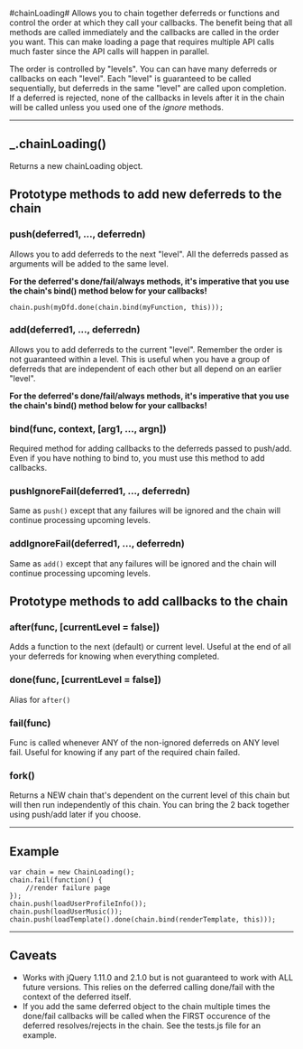 #chainLoading#
Allows you to chain together deferreds or functions and control the order at which they call your callbacks.
The benefit being that all methods are called immediately and the callbacks are called in the order you want.
This can make loading a page that requires multiple API calls much faster since the API calls will happen in parallel.

The order is controlled by "levels". You can can have many deferreds or callbacks on each "level".
Each "level" is guaranteed to be called sequentially, but deferreds in the same "level" are called upon completion.
If a deferred is rejected, none of the callbacks in levels after it in the chain will be called unless you used one of the *ignore* methods.

--------------------------

## _.chainLoading() ##
Returns a new chainLoading object.

## Prototype methods to add new deferreds to the chain ##
### push(deferred1, ..., deferredn) ###
Allows you to add deferreds to the next "level". All the deferreds passed as arguments will be added to the same level.

**For the deferred's done/fail/always methods, it's imperative that you use the chain's bind() method below for your callbacks!**
```JS
chain.push(myDfd.done(chain.bind(myFunction, this)));
```

### add(deferred1, ..., deferredn) ###
Allows you to add deferreds to the current "level". Remember the order is not guaranteed within a level.
This is useful when you have a group of deferreds that are independent of each other but all depend on an earlier "level".

**For the deferred's done/fail/always methods, it's imperative that you use the chain's bind() method below for your callbacks!**

### bind(func, context, [arg1, ..., argn]) ###
Required method for adding callbacks to the deferreds passed to push/add. Even if you have nothing to bind to, you must use this method to add callbacks.

### pushIgnoreFail(deferred1, ..., deferredn) ###
Same as `push()` except that any failures will be ignored and the chain will continue processing upcoming levels.

### addIgnoreFail(deferred1, ..., deferredn) ###
Same as `add()` except that any failures will be ignored and the chain will continue processing upcoming levels.

## Prototype methods to add callbacks to the chain ##

### after(func, [currentLevel = false]) ###
Adds a function to the next (default) or current level. Useful at the end of all your deferreds for knowing when everything completed.

### done(func, [currentLevel = false]) ###
Alias for `after()`

### fail(func) ###
Func is called whenever ANY of the non-ignored deferreds on ANY level fail. Useful for knowing if any part of the required chain failed.

### fork() ###
Returns a NEW chain that's dependent on the current level of this chain but will then run independently of this chain.
You can bring the 2 back together using push/add later if you choose.

--------------------------

## Example ##

```JS
var chain = new ChainLoading();
chain.fail(function() {
    //render failure page
});
chain.push(loadUserProfileInfo());
chain.push(loadUserMusic());
chain.push(loadTemplate().done(chain.bind(renderTemplate, this)));
```
--------------------------

## Caveats ##

* Works with jQuery 1.11.0 and 2.1.0 but is not guaranteed to work with ALL future versions. This relies on the deferred calling done/fail with the context of the deferred itself.
* If you add the same deferred object to the chain multiple times the done/fail callbacks will be called when the FIRST occurence of the deferred resolves/rejects in the chain. See the tests.js file for an example.
